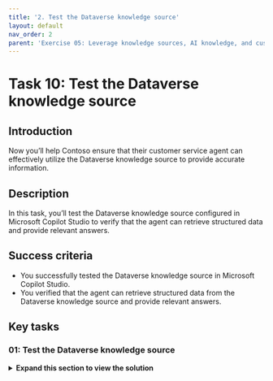 ```yaml
---
title: '2. Test the Dataverse knowledge source'
layout: default
nav_order: 2
parent: 'Exercise 05: Leverage knowledge sources, AI knowledge, and custom instructions'
---
```


# Task 10: Test the Dataverse knowledge source

## Introduction

Now you’ll help Contoso ensure that their customer service agent can effectively utilize the Dataverse knowledge source to provide accurate information.

## Description

In this task, you’ll test the Dataverse knowledge source configured in Microsoft Copilot Studio to verify that the agent can retrieve structured data and provide relevant answers.

## Success criteria

-   You successfully tested the Dataverse knowledge source in Microsoft Copilot Studio.
-   You verified that the agent can retrieve structured data from the Dataverse knowledge source and provide relevant answers.


## Key tasks

### 01: Test the Dataverse knowledge source

<details markdown="block"> 
  <summary><strong>Expand this section to view the solution</strong></summary> 

1. Select **Knowledge** on the top bar.

1. Verify **Dataverse** shows as **Ready** under **Status** before proceeding. 

	![22mtzlnt.jpg](../../media/22mtzlnt.jpg)

1. Select the refresh icon in the upper-right corner of the **Test your agent** pane to start a new conversation.

1. Ask the following about the accounts in the table:

	`Which customers are located in Redmond? List them in a table with their name and address.`

1. Ask a follow-up:

    `Thanks. Who's the primary contact at city power and light?`

	![1kvlrqp6.jpg](../../media/1kvlrqp6.jpg)

    </details>